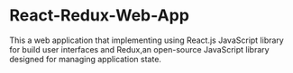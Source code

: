 # React-Redux-Web-App
This a web application that implementing using React.js  JavaScript library for build user interfaces and Redux,an open-source JavaScript library designed for managing application state.
